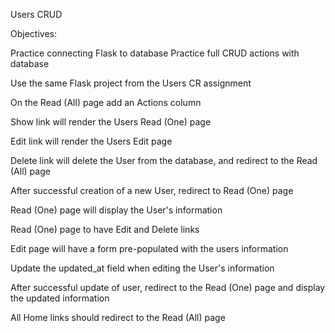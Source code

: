 Users CRUD

Objectives:

Practice connecting Flask to database
Practice full CRUD actions with database

Use the same Flask project from the Users CR assignment

On the Read (All) page add an Actions column

Show link will render the Users Read (One) page

Edit link will render the Users Edit page

Delete link will delete the User from the database, and redirect to the Read (All) page

After successful creation of a new User, redirect to Read (One) page

Read (One) page will display the User's information

Read (One) page to have Edit and Delete links

Edit page will have a form pre-populated with the users information

Update the updated_at field when editing the User's information


After successful update of user, redirect to the Read (One) page and display the updated information

All Home links should redirect to the Read (All) page